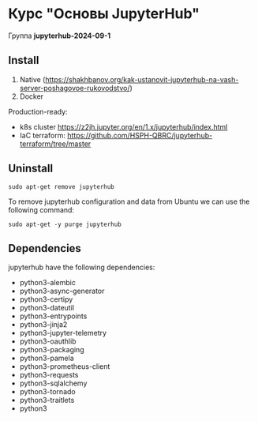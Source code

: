 # Курс "Основы JupyterHub"
Группа **jupyterhub-2024-09-1**

## Install

1. Native (https://shakhbanov.org/kak-ustanovit-jupyterhub-na-vash-server-poshagovoe-rukovodstvo/)
2. Docker

Production-ready: 
- k8s cluster https://z2jh.jupyter.org/en/1.x/jupyterhub/index.html
- IaC terraform: https://github.com/HSPH-QBRC/jupyterhub-terraform/tree/master


## Uninstall

```shell
sudo apt-get remove jupyterhub
```

To remove jupyterhub configuration and data from Ubuntu we can use the following command:
```shell
sudo apt-get -y purge jupyterhub
```

## Dependencies
jupyterhub have the following dependencies:

- python3-alembic
- python3-async-generator
- python3-certipy
- python3-dateutil
- python3-entrypoints
- python3-jinja2
- python3-jupyter-telemetry
- python3-oauthlib
- python3-packaging
- python3-pamela
- python3-prometheus-client
- python3-requests
- python3-sqlalchemy
- python3-tornado
- python3-traitlets
- python3
